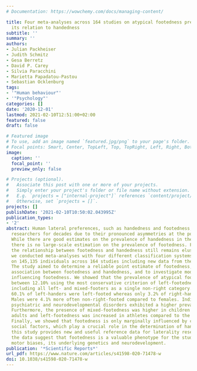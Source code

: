```yaml
---
# Documentation: https://wowchemy.com/docs/managing-content/

title: Four meta-analyses across 164 studies on atypical footedness prevalence and
  its relation to handedness
subtitle: ''
summary: ''
authors:
- Julian Packheiser
- Judith Schmitz
- Gesa Berretz
- David P. Carey
- Silvia Paracchini
- Marietta Papadatou-Pastou
- Sebastian Ocklenburg
tags:
- '"Human behaviour"'
- '"Psychology"'
categories: []
date: '2020-12-01'
lastmod: 2021-02-10T12:51:00+02:00
featured: false
draft: false

# Featured image
# To use, add an image named `featured.jpg/png` to your page's folder.
# Focal points: Smart, Center, TopLeft, Top, TopRight, Left, Right, BottomLeft, Bottom, BottomRight.
image:
  caption: ''
  focal_point: ''
  preview_only: false

# Projects (optional).
#   Associate this post with one or more of your projects.
#   Simply enter your project's folder or file name without extension.
#   E.g. `projects = ["internal-project"]` references `content/project/deep-learning/index.md`.
#   Otherwise, set `projects = []`.
projects: []
publishDate: '2021-02-10T10:50:02.043995Z'
publication_types:
- '2'
abstract: Human lateral preferences, such as handedness and footedness, have interested
  researchers for decades due to their pronounced asymmetries at the population level.
  While there are good estimates on the prevalence of handedness in the population,
  there is no large-scale estimation on the prevalence of footedness. Furthermore,
  the relationship between footedness and handedness still remains elusive. Here,
  we conducted meta-analyses with four different classification systems for footedness
  on 145,135 individuals across 164 studies including new data from the ALSPAC cohort.
  The study aimed to determine a reliable point estimate of footedness, to study the
  association between footedness and handedness, and to investigate moderating factors
  influencing footedness. We showed that the prevalence of atypical footedness ranges
  between 12.10% using the most conservative criterion of left-footedness to 23.7%
  including all left- and mixed-footers as a single non-right category. As many as
  60.1% of left-handers were left-footed whereas only 3.2% of right-handers were left-footed.
  Males were 4.1% more often non-right-footed compared to females. Individuals with
  psychiatric and neurodevelopmental disorders exhibited a higher prevalence of non-right-footedness.
  Furthermore, the presence of mixed-footedness was higher in children compared to
  adults and left-footedness was increased in athletes compared to the general population.
  Finally, we showed that footedness is only marginally influenced by cultural and
  social factors, which play a crucial role in the determination of handedness. Overall,
  this study provides new and useful reference data for laterality research. Furthermore,
  the data suggest that footedness is a valuable phenotype for the study of lateral
  motor biases, its underlying genetics and neurodevelopment.
publication: '*Scientific Reports*'
url_pdf: https://www.nature.com/articles/s41598-020-71478-w
doi: 10.1038/s41598-020-71478-w
---
```

